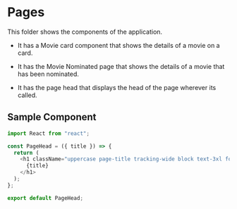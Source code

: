 # Pages

This folder shows the components of the application.

- It has a Movie card component that shows the details of a movie on a card.

- It has the Movie Nominated page that shows the details of a movie that has been nominated.

- It has the page head that displays the head of the page wherever its called.

## Sample Component

```js
import React from "react";

const PageHead = ({ title }) => {
  return (
    <h1 className="uppercase page-title tracking-wide block text-3xl font-semibold">
      {title}
    </h1>
  );
};

export default PageHead;
```
